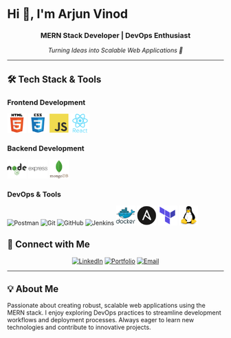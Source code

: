 # Hi 👋, I'm Arjun Vinod

<div align="center">
  <h3>MERN Stack Developer | DevOps Enthusiast</h3>
  <p><em>Turning Ideas into Scalable Web Applications 🚀</em></p>
</div>

---

## 🛠️ Tech Stack & Tools

### Frontend Development
<p align="left">
  <img src="https://raw.githubusercontent.com/devicons/devicon/master/icons/html5/html5-original-wordmark.svg" alt="HTML5" width="45" height="45"/>
  <img src="https://raw.githubusercontent.com/devicons/devicon/master/icons/css3/css3-original-wordmark.svg" alt="CSS3" width="45" height="45"/>
  <img src="https://raw.githubusercontent.com/devicons/devicon/master/icons/javascript/javascript-original.svg" alt="JavaScript" width="45" height="45"/>
  <img src="https://raw.githubusercontent.com/devicons/devicon/master/icons/react/react-original-wordmark.svg" alt="React" width="45" height="45"/>
</p>

### Backend Development
<p align="left">
  <img src="https://raw.githubusercontent.com/devicons/devicon/master/icons/nodejs/nodejs-original-wordmark.svg" alt="Node.js" width="45" height="45"/>
  <img src="https://raw.githubusercontent.com/devicons/devicon/master/icons/express/express-original-wordmark.svg" alt="Express.js" width="45" height="45"/>
  <img src="https://raw.githubusercontent.com/devicons/devicon/master/icons/mongodb/mongodb-original-wordmark.svg" alt="MongoDB" width="45" height="45"/>
</p>

### DevOps & Tools
<p align="left">
  <img src="https://www.vectorlogo.zone/logos/getpostman/getpostman-icon.svg" alt="Postman" width="45" height="45"/>
  <img src="https://www.vectorlogo.zone/logos/git-scm/git-scm-icon.svg" alt="Git" width="45" height="45"/>
  <img src="https://cdn.jsdelivr.net/gh/devicons/devicon/icons/github/github-original.svg" alt="GitHub" width="45" height="45"/>
  <img src="https://www.vectorlogo.zone/logos/jenkins/jenkins-icon.svg" alt="Jenkins" width="45" height="45"/>
  <img src="https://raw.githubusercontent.com/devicons/devicon/master/icons/docker/docker-original-wordmark.svg" alt="Docker" width="45" height="45"/>
  <img src="https://raw.githubusercontent.com/devicons/devicon/master/icons/ansible/ansible-original.svg" alt="Ansible" width="45" height="45"/>
  <img src="https://raw.githubusercontent.com/devicons/devicon/master/icons/terraform/terraform-original.svg" alt="Terraform" width="45" height="45"/>
  <img src="https://raw.githubusercontent.com/devicons/devicon/master/icons/linux/linux-original.svg" alt="Linux" width="45" height="45"/>
</p>



## 🤝 Connect with Me

<div align="center">
  
[![LinkedIn](https://img.shields.io/badge/LinkedIn-%230077B5.svg?logo=linkedin&logoColor=white)](https://www.linkedin.com/in/arjun-vinod-443900213/)
[![Portfolio](https://img.shields.io/badge/Portfolio-%23000000.svg?style=flat&logo=firefox&logoColor=#FF7139)](https://arjunvinod.netlify.app/)
[![Email](https://img.shields.io/badge/Email-D14836?style=flat&logo=gmail&logoColor=white)](arjun.vinodaj77@gmail.com)

</div>

---

## 💡 About Me

Passionate about creating robust, scalable web applications using the MERN stack. I enjoy exploring DevOps practices to streamline development workflows and deployment processes. Always eager to learn new technologies and contribute to innovative projects.


